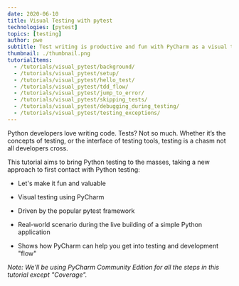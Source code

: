 ```yaml
---
date: 2020-06-10
title: Visual Testing with pytest
technologies: [pytest]
topics: [testing]
author: pwe
subtitle: Test writing is productive and fun with PyCharm as a visual testing tool atop pytest.
thumbnail: ./thumbnail.png
tutorialItems:
  - /tutorials/visual_pytest/background/
  - /tutorials/visual_pytest/setup/
  - /tutorials/visual_pytest/hello_test/
  - /tutorials/visual_pytest/tdd_flow/
  - /tutorials/visual_pytest/jump_to_error/
  - /tutorials/visual_pytest/skipping_tests/
  - /tutorials/visual_pytest/debugging_during_testing/
  - /tutorials/visual_pytest/testing_exceptions/
---
```


Python developers love writing code. Tests? Not so much. Whether it’s the
concepts of testing, or the interface of testing tools, testing is a chasm
not all developers cross.

This tutorial aims to bring Python testing to the masses, taking a new
approach to first contact with Python testing:

- Let's make it fun and valuable

- Visual testing using PyCharm

- Driven by the popular pytest framework

- Real-world scenario during the live building of a simple Python application

- Shows how PyCharm can help you get into testing and development "flow"

*Note: We'll be using PyCharm Community Edition for all the steps in this tutorial except "Coverage".*
